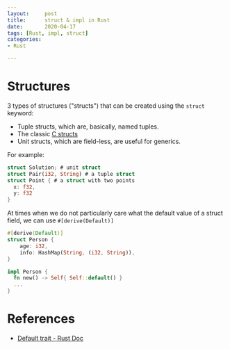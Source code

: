 ```yaml
---
layout:     post
title:      struct & impl in Rust
date:       2020-04-17
tags: [Rust, impl, struct]
categories: 
- Rust

---
```


# Structures 

3 types of structures ("structs") that can be created using the `struct` keyword:

- Tuple structs, which are, basically, named tuples.
- The classic [C structs](https://en.wikipedia.org/wiki/Struct_(C_programming_language))
- Unit structs, which are field-less, are useful for generics.

For example: 
```rust
struct Solution; # unit struct 
struct Pair(i32, String) # a tuple struct
struct Point { # a struct with two points 
  x: f32, 
  y: f32
}
```


At times when we do not particularly care what the default value of a struct field, we can use `#[derive(Default)]` 

```rust
#[derive(Default)]
struct Person {
    age: i32,
    info: HashMap(String, (i32, String)),
}

impl Person {
  fn new() -> Self{ Self::default() }
  ...
}
```

# References

* [Default trait - Rust Doc](https://doc.rust-lang.org/std/default/trait.Default.html)
